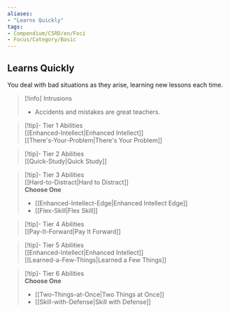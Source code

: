 ```yaml
---
aliases:
- "Learns Quickly"
tags:
- Compendium/CSRD/en/Foci
- Focus/Category/Basic
---
```


  
## Learns Quickly  
You deal with bad situations as they arise, learning new lessons each time.  

>[!info] Intrusions  
>- Accidents and mistakes are great teachers.  


>[!tip]- Tier 1 Abilities  
> [[Enhanced-Intellect|Enhanced Intellect]]  
> [[There's-Your-Problem|There's Your Problem]]  


>[!tip]- Tier 2 Abilities  
> [[Quick-Study|Quick Study]]  


>[!tip]- Tier 3 Abilities  
> [[Hard-to-Distract|Hard to Distract]]  
> **Choose One**  
>- [[Enhanced-Intellect-Edge|Enhanced Intellect Edge]]  
>- [[Flex-Skill|Flex Skill]]  


>[!tip]- Tier 4 Abilities  
> [[Pay-It-Forward|Pay It Forward]]  


>[!tip]- Tier 5 Abilities  
> [[Enhanced-Intellect|Enhanced Intellect]]  
> [[Learned-a-Few-Things|Learned a Few Things]]  


>[!tip]- Tier 6 Abilities  
> **Choose One**  
>- [[Two-Things-at-Once|Two Things at Once]]  
>- [[Skill-with-Defense|Skill with Defense]]
